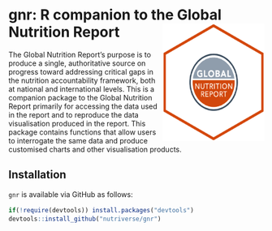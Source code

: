 
<!-- README.md is generated from README.Rmd. Please edit that file -->

# gnr: R companion to the Global Nutrition Report <img src="man/figures/gnr.png" width="200px" align="right" />

<!-- badges: start -->

<!-- badges: end -->

The Global Nutrition Report’s purpose is to produce a single,
authoritative source on progress toward addressing critical gaps in the
nutrition accountability framework, both at national and international
levels. This is a companion package to the Global Nutrition Report
primarily for accessing the data used in the report and to reproduce the
data visualisation produced in the report. This package contains
functions that allow users to interrogate the same data and produce
customised charts and other visualisation products.

## Installation

`gnr` is available via GitHub as follows:

``` r
if(!require(devtools)) install.packages("devtools")
devtools::install_github("nutriverse/gnr")
```
